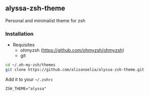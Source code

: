 ## alyssa-zsh-theme
Personal and minimalist theme for zsh

### Installation

- Requisites
    - ohmyzsh (https://github.com/ohmyzsh/ohmyzsh)
    - git

```sh
cd ~/.oh-my-zsh/themes
git clone https://github.com/alisanoelia/alyssa-zsh-theme.git
```

Add it to your `~/.zshrc`

`ZSH_THEME="alyssa"
`
